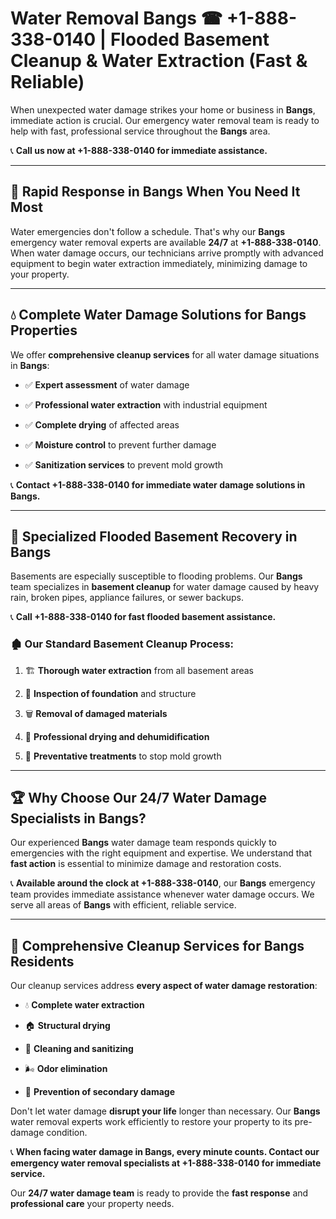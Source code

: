 # Water Removal Bangs ☎ +1-888-338-0140 | Flooded Basement Cleanup & Water Extraction (Fast & Reliable)

When unexpected water damage strikes your home or business in **Bangs**, immediate action is crucial. Our emergency water removal team is ready to help with fast, professional service throughout the **Bangs** area. 

📞 **Call us now at +1-888-338-0140 for immediate assistance.**
---
## 🚀 Rapid Response in Bangs When You Need It Most
Water emergencies don't follow a schedule. That's why our **Bangs** emergency water removal experts are available **24/7** at **+1-888-338-0140**. When water damage occurs, our technicians arrive promptly with advanced equipment to begin water extraction immediately, minimizing damage to your property.
---
## 💧 Complete Water Damage Solutions for Bangs Properties
We offer **comprehensive cleanup services** for all water damage situations in **Bangs**:
- ✅ **Expert assessment** of water damage  
- ✅ **Professional water extraction** with industrial equipment  
- ✅ **Complete drying** of affected areas  
- ✅ **Moisture control** to prevent further damage  
- ✅ **Sanitization services** to prevent mold growth  
📞 **Contact +1-888-338-0140 for immediate water damage solutions in Bangs.**
---
## 🌊 Specialized Flooded Basement Recovery in Bangs
Basements are especially susceptible to flooding problems. Our **Bangs** team specializes in **basement cleanup** for water damage caused by heavy rain, broken pipes, appliance failures, or sewer backups. 
📞 **Call +1-888-338-0140 for fast flooded basement assistance.**
### 🏚️ Our Standard Basement Cleanup Process:
1. 🏗️ **Thorough water extraction** from all basement areas  
2. 🔎 **Inspection of foundation** and structure  
3. 🗑️ **Removal of damaged materials**  
4. 💨 **Professional drying and dehumidification**  
5. 🚫 **Preventative treatments** to stop mold growth  
---
## 🏆 Why Choose Our 24/7 Water Damage Specialists in Bangs?
Our experienced **Bangs** water damage team responds quickly to emergencies with the right equipment and expertise. We understand that **fast action** is essential to minimize damage and restoration costs.
📞 **Available around the clock at +1-888-338-0140**, our **Bangs** emergency team provides immediate assistance whenever water damage occurs. We serve all areas of **Bangs** with efficient, reliable service.
---
## 🧹 Comprehensive Cleanup Services for Bangs Residents
Our cleanup services address **every aspect of water damage restoration**:
- 💧 **Complete water extraction**  
- 🏠 **Structural drying**  
- 🧼 **Cleaning and sanitizing**  
- 🌬️ **Odor elimination**  
- 🚫 **Prevention of secondary damage**  
Don't let water damage **disrupt your life** longer than necessary. Our **Bangs** water removal experts work efficiently to restore your property to its pre-damage condition.
📞 **When facing water damage in Bangs, every minute counts. Contact our emergency water removal specialists at +1-888-338-0140 for immediate service.**
Our **24/7 water damage team** is ready to provide the **fast response** and **professional care** your property needs.
